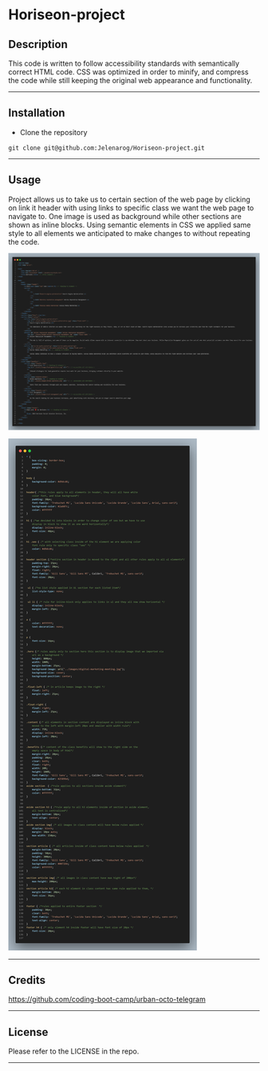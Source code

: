 # **Horiseon-project**


## Description
This code is written to follow accessibility standards
with semantically correct HTML code. CSS was optimized in order to minify, and compress the code while still keeping the original web appearance and functionality.

---

## Installation
* Clone the repository  
```
git clone git@github.com:Jelenarog/Horiseon-project.git
```

---
## Usage 
Project allows us to take us to certain section of the web page by clicking on link it header with using links to specific class we want the web page to navigate to. One image is used as background while other sections are shown as inline blocks. Using semantic elements in CSS we applied same style to all elements we anticipated to make changes to without repeating the code.

![Horiseaon-project-HTML-code](./assets/images/HTML-Horieson-project-code.png)

![CSS-Horiseon-project](./assets/images/CSS-Horiseon-project.png)

---
## Credits

https://github.com/coding-boot-camp/urban-octo-telegram

---
## License 
Please refer to the LICENSE in the repo.

---


